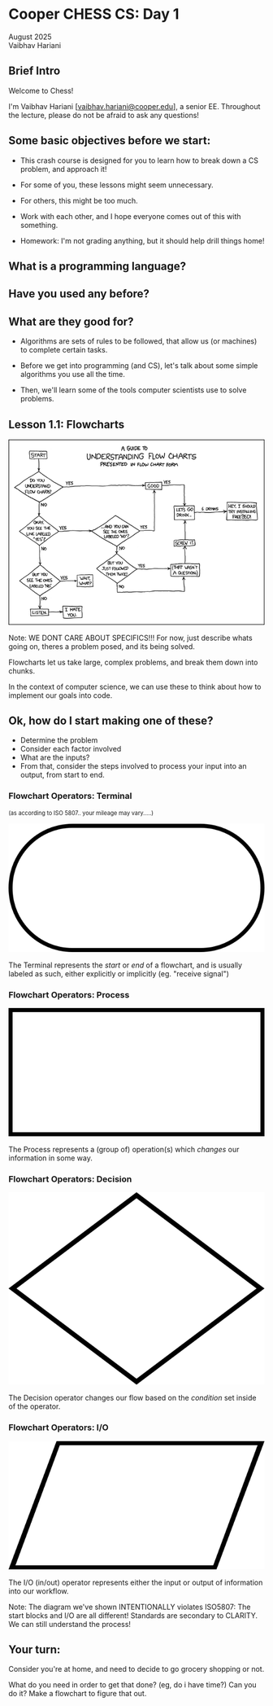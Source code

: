 [comment]: # (THEME = black)
[comment]: # (CODE_THEME = base16/zenburn)

# Cooper CHESS CS: Day 1
August 2025     
Vaibhav Hariani

[comment]: # (!!!)

## Brief Intro

Welcome to Chess! 

I'm Vaibhav Hariani [vaibhav.hariani@cooper.edu], a senior EE. 
Throughout the lecture, please do not be afraid to ask any questions!

[comment]: # (!!!)
## Some basic objectives before we start:

[comment]: # (!!!)

- This crash course is designed for you to learn how to break down a CS problem, and approach it!

- For some of you, these lessons might seem unnecessary. 
- For others, this might be too much. 
- Work with each other, and I hope everyone comes out of this with something.
- Homework: I'm not grading anything, but it should help drill things home! 

[comment]: # (|||)
## What is a programming language? 

## Have you used any before?

## What are they good for?
  
[comment]: # (!!!)
- Algorithms are sets of rules to be followed, that allow us (or machines) to complete certain tasks. 

- Before we get into programming (and CS), let's talk about some simple algorithms you use all the time. 

- Then, we'll learn some of the tools computer scientists use to solve problems.   

[comment]: # (|||)
## Lesson 1.1: Flowcharts
![basically, this.](media/xkdc.png)

Note:
WE DONT CARE ABOUT SPECIFICS!!!
For now, just describe whats going on, theres a problem posed, and its being solved.

[comment]: # (!!!)

Flowcharts let us take large, complex problems, and break them down into chunks.

In the context of computer science, we can use these to think about how to 
implement our goals into code.

[comment]: # (!!!)

## Ok, how do I start making one of these?

- Determine the problem
- Consider each factor involved
- What are the inputs?
- From that, consider the steps involved to process your input into an output, 
from start to end.

[comment]: # (|||)

### Flowchart Operators: Terminal

<div style="font-size: .8em;">
(as according to ISO 5807.. your mileage may vary.....)
</div>

![term](media/ops/term.svg)<!-- .element: style="height:20vh; image-rendering: crisp-edges;" -->

The Terminal represents the *start* or *end* of a flowchart, and is usually 
labeled as such, either explicitly or implicitly (eg. "receive signal")

[comment]: # (|||)

### Flowchart Operators: Process
![term](media/ops/proc.svg)<!-- .element: style="height:20vh; image-rendering: crisp-edges;" -->

The Process represents a (group of) operation(s) which *changes* our information 
in some way.

[comment]: # (|||)

### Flowchart Operators: Decision
![term](media/ops/dec.svg)<!-- .element: style="height:20vh; image-rendering: crisp-edges;" -->

The Decision operator changes our flow based on the *condition* set inside of 
the operator. 

[comment]: # (|||)

### Flowchart Operators: I/O
![term](media/ops/io.svg)<!-- .element: style="height:20vh; image-rendering: crisp-edges;" -->

The I/O (in/out) operator represents either the input or output of information 
into our workflow.

Note:
The diagram we've shown INTENTIONALLY violates ISO5807: The start blocks and I/O are all different!
Standards are secondary to CLARITY. We can still understand the process! 

[comment]: # (|||)

## Your turn:
Consider you're at home, and need to decide to go grocery shopping or not. 

What do you need in order to get that done? (eg, do i have time?) Can you do it? 
Make a flowchart to figure that out. 

[comment]: # (!!!)


